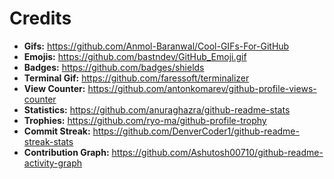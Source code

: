 # Credits
* **Gifs:** https://github.com/Anmol-Baranwal/Cool-GIFs-For-GitHub
* **Emojis:** https://github.com/bastndev/GitHub_Emoji.gif
* **Badges:** https://github.com/badges/shields
* **Terminal Gif:** https://github.com/faressoft/terminalizer
* **View Counter:** https://github.com/antonkomarev/github-profile-views-counter
* **Statistics:** https://github.com/anuraghazra/github-readme-stats
* **Trophies:** https://github.com/ryo-ma/github-profile-trophy
* **Commit Streak:** https://github.com/DenverCoder1/github-readme-streak-stats
* **Contribution Graph:** https://github.com/Ashutosh00710/github-readme-activity-graph